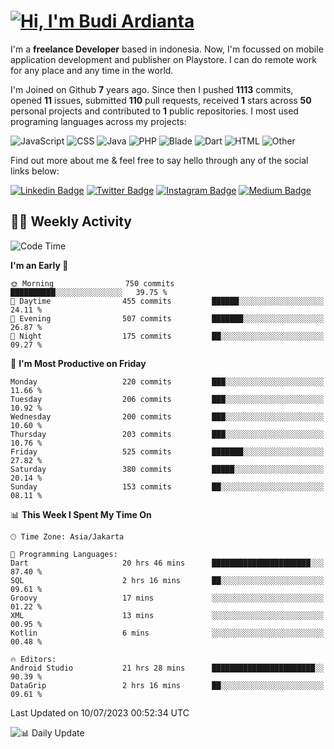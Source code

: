 # [![Hi, I'm Budi Ardianta](https://readme-typing-svg.herokuapp.com?size=24&vCenter=true&lines=%F0%9F%91%8B+Hi%2C+I'm+Budi+Ardianta+;%F0%9F%92%BB+Android+And+Web+Developer+)](https://git.io/typing-svg)

I'm a **freelance Developer** based in indonesia. Now, I'm focussed on mobile application development and publisher on Playstore. I can do remote work for any place and any time in the world.

I'm Joined on Github **7** years ago. Since then I pushed **1113** commits, opened **11** issues, submitted **110** pull requests, received **1** stars across **50** personal projects and contributed to **1** public repositories.
I most used programing languages across my projects:

![JavaScript](https://img.shields.io/badge/-JavaScript-%23f1e05a?style=flat&logo=JavaScript&logoColor=white)
![CSS](https://img.shields.io/badge/-CSS-%23563d7c?style=flat&logo=CSS&logoColor=white)
![Java](https://img.shields.io/badge/-Java-%23b07219?style=flat&logo=Java&logoColor=white)
![PHP](https://img.shields.io/badge/-PHP-%234F5D95?style=flat&logo=PHP&logoColor=white)
![Blade](https://img.shields.io/badge/-Blade-%23f7523f?style=flat&logo=Blade&logoColor=white)
![Dart](https://img.shields.io/badge/-Dart-%2300B4AB?style=flat&logo=Dart&logoColor=white)
![HTML](https://img.shields.io/badge/-HTML-%23e34c26?style=flat&logo=HTML&logoColor=white)
![Other](https://img.shields.io/badge/-Other-%23ededed?style=flat&logo=Other&logoColor=white)

Find out more about me & feel free to say hello through any of the social links below:

[![Linkedin Badge](https://img.shields.io/badge/-budiardianata-blue?style=flat&logo=Linkedin&logoColor=white&link=https://www.linkedin.com/in/budiardianata/)](https://www.linkedin.com/in/budiardianata/)
[![Twitter Badge](https://img.shields.io/badge/-budiardianata-%231DA1F2.svg?style=flat&logo=twitter&logoColor=white&link=https://www.twitter.com/budiardianata)](https://www.linkedin.com/in/budiardianata/)
[![Instagram Badge](https://img.shields.io/badge/-budiardianata-purple?style=flat&logo=instagram&logoColor=white&link=https://instagram.com/budiardianata/)](https://instagram.com/budiardianata)
[![Medium Badge](https://img.shields.io/badge/-@budiardianata-%2312100E.svg?style=flat&logo=Medium&logoColor=white&link=https://medium.com/@budiardianata/)](https://medium.com/@budiardianata)

## 👨‍💻 Weekly Activity
<!--START_SECTION:waka-->
![Code Time](http://img.shields.io/badge/Code%20Time-1%2C887%20hrs%2054%20mins-blue)

**I'm an Early 🐤** 

```text
🌞 Morning                750 commits         ██████████░░░░░░░░░░░░░░░   39.75 % 
🌆 Daytime                455 commits         ██████░░░░░░░░░░░░░░░░░░░   24.11 % 
🌃 Evening                507 commits         ███████░░░░░░░░░░░░░░░░░░   26.87 % 
🌙 Night                  175 commits         ██░░░░░░░░░░░░░░░░░░░░░░░   09.27 % 
```
📅 **I'm Most Productive on Friday** 

```text
Monday                   220 commits         ███░░░░░░░░░░░░░░░░░░░░░░   11.66 % 
Tuesday                  206 commits         ███░░░░░░░░░░░░░░░░░░░░░░   10.92 % 
Wednesday                200 commits         ███░░░░░░░░░░░░░░░░░░░░░░   10.60 % 
Thursday                 203 commits         ███░░░░░░░░░░░░░░░░░░░░░░   10.76 % 
Friday                   525 commits         ███████░░░░░░░░░░░░░░░░░░   27.82 % 
Saturday                 380 commits         █████░░░░░░░░░░░░░░░░░░░░   20.14 % 
Sunday                   153 commits         ██░░░░░░░░░░░░░░░░░░░░░░░   08.11 % 
```


📊 **This Week I Spent My Time On** 

```text
🕑︎ Time Zone: Asia/Jakarta

💬 Programming Languages: 
Dart                     20 hrs 46 mins      ██████████████████████░░░   87.40 % 
SQL                      2 hrs 16 mins       ██░░░░░░░░░░░░░░░░░░░░░░░   09.61 % 
Groovy                   17 mins             ░░░░░░░░░░░░░░░░░░░░░░░░░   01.22 % 
XML                      13 mins             ░░░░░░░░░░░░░░░░░░░░░░░░░   00.95 % 
Kotlin                   6 mins              ░░░░░░░░░░░░░░░░░░░░░░░░░   00.48 % 

🔥 Editors: 
Android Studio           21 hrs 28 mins      ███████████████████████░░   90.39 % 
DataGrip                 2 hrs 16 mins       ██░░░░░░░░░░░░░░░░░░░░░░░   09.61 % 
```


 Last Updated on 10/07/2023 00:52:34 UTC
<!--END_SECTION:waka-->

![📊 Daily Update](https://github.com/budiardianata/budiardianata/actions/workflows/update-activity.yml/badge.svg)

